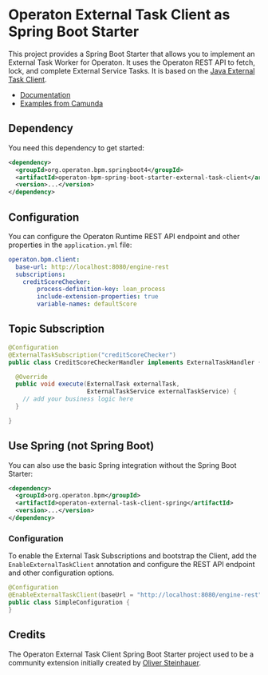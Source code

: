 # Operaton External Task Client as Spring Boot Starter

This project provides a Spring Boot Starter that allows you to implement an External Task Worker for Operaton. It uses the Operaton REST API to fetch, lock, and complete External Service Tasks. It is based on the [Java External Task Client](../../clients/java).

* [Documentation](https://docs.operaton.org/manual/develop/user-guide/ext-client/spring-boot-starter/)
* [Examples from Camunda](https://github.com/camunda/camunda-bpm-examples/tree/master/spring-boot-starter/external-task-client)

## Dependency

You need this dependency to get started:

```xml
<dependency>
  <groupId>org.operaton.bpm.springboot4</groupId>
  <artifactId>operaton-bpm-spring-boot-starter-external-task-client</artifactId>
  <version>...</version>
</dependency>
```

## Configuration

You can configure the Operaton Runtime REST API endpoint and other properties in the `application.yml` file:

```yaml
operaton.bpm.client:
  base-url: http://localhost:8080/engine-rest
  subscriptions:
    creditScoreChecker:
        process-definition-key: loan_process
        include-extension-properties: true
        variable-names: defaultScore
```

## Topic Subscription

```java
@Configuration
@ExternalTaskSubscription("creditScoreChecker")
public class CreditScoreCheckerHandler implements ExternalTaskHandler {

  @Override
  public void execute(ExternalTask externalTask, 
                      ExternalTaskService externalTaskService) {
    // add your business logic here
  }

}
```

## Use Spring (not Spring Boot)

You can also use the basic Spring integration without the Spring Boot Starter:

```xml
<dependency>
  <groupId>org.operaton.bpm</groupId>
  <artifactId>operaton-external-task-client-spring</artifactId>
  <version>...</version>
</dependency>
```

### Configuration

To enable the External Task Subscriptions and bootstrap the Client, add the `EnableExternalTaskClient` annotation and configure the REST API endpoint and other configuration options.

```java
@Configuration
@EnableExternalTaskClient(baseUrl = "http://localhost:8080/engine-rest")
public class SimpleConfiguration {
}
```

## Credits

The Operaton External Task Client Spring Boot Starter project used to be a community extension initially created by [Oliver Steinhauer](https://github.com/osteinhauer).
